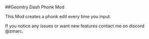 ##Geomtry Dash Phonk Mod

This Mod creates a phonk edit every time you input.

If you notice any issues or want new features contact me on discord @zmarc.

